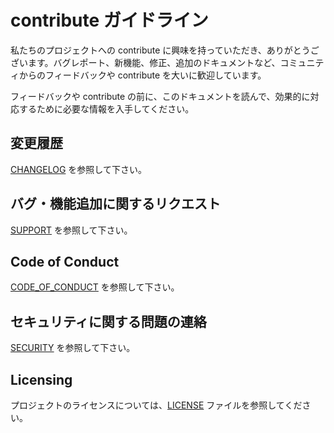 #  contribute ガイドライン
私たちのプロジェクトへの contribute に興味を持っていただき、ありがとうございます。バグレポート、新機能、修正、追加のドキュメントなど、コミュニティからのフィードバックや contribute を大いに歓迎しています。

フィードバックや contribute の前に、このドキュメントを読んで、効果的に対応するために必要な情報を入手してください。

## 変更履歴
[CHANGELOG](CHANGELOG.md) を参照して下さい。

## バグ・機能追加に関するリクエスト
[SUPPORT](SUPPORT.md) を参照して下さい。

## Code of Conduct
[CODE_OF_CONDUCT](CODE_OF_CONDUCT.md) を参照して下さい。

## セキュリティに関する問題の連絡
[SECURITY](SECURITY.md) を参照して下さい。

## Licensing
プロジェクトのライセンスについては、[LICENSE](LICENSE.txt) ファイルを参照してください。
